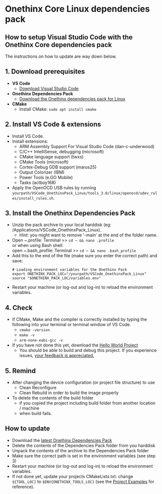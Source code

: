 # Onethinx Core Linux dependencies pack

## How to setup Visual Studio Code with the Onethinx Core dependencies pack
 The instructions on how to update are way down below.

## 1. Download prerequisites
- **VS Code**
    - [Download Visual Studio Code](https://code.visualstudio.com/download)
- **Onethinx Dependencies Pack**
    - [Download the Onethinx dependencies pack for Linux](https://github.com/onethinx/VSCode_OnethinxPack_Linux/archive/refs/heads/main.zip)
- **CMake**
    - Install CMake: `sudo apt install cmake`
## 2. Install VS Code & extensions
  - Install VS Code.
  - Install extensions:
    - ARM Assembly Support For Visual Studio Code (dan-c-underwood)
    - C/C++ IntelliSense, debugging (microsoft)
    - CMake language support (twxs)
    - CMake Tools (microsoft)
    - Cortex-Debug GDB support (marus25)
    - Output Colorizer (IBM)
    - Power Tools (e.GO Mobile)
    - Tasks (actboy168)
  - Apply the OpenOCD USB rules by running `yourpath/VSCode_OnethinxPack_Linux/tools_3.0/linux/openocd/udev_rules/install_rules.sh`.
## 3. Install the Onethinx Dependencies Pack
  - Unzip the pack archive to your local harddisk (eg: /Applications/VSCode_OnethinxPack_Linux).<br>
    - Hint: you might want to remove '-main' at the end of the folder name.
  - Open ~.profile: Terminal >> `cd ~ && nano .profile`<br>
     or when using Bash shell:<br>
     open ~.bash_profile: Terminal >> `cd ~ && nano .bash_profile`
  - Add this to the end of the file (make sure you enter the correct path) and save:
    ```
    # Loading environment variables for the Onethinx Pack
    export ONETHINX_PACK_LOC="/yourpath/VSCode_OnethinxPack_Linux"
    source "$ONETHINX_PACK_LOC/variables.env"
    ```
  - Restart your machine (or log-out and log-in) to reload the environment variables.
## 4. Check
  - If CMake, Make and the compiler is correctly installed by typing the following into your terminal or terminal window of VS Code.
    - `cmake -version`
    - `make -v`
    - `arm-none-eabi-gcc -v`
  - If you have not done this yet, download the [Hello World Project](https://github.com/onethinx/HelloWorld)
    - You should be able to build and debug this project. If you experience issues, [your feedback is appreciated.](https://github.com/onethinx/VSCode_OnethinxPack_Linux/issues)
## 5. Remind
  - After changing the device configuration (or project file structure) to use
    - Clean Reconfigure
    - Clean Rebuild
       in order to build the image properly  
  - To delete the contents of the build folder
    - if you copied the project including build folder from another location / machine
    - when build fails.
## How to update
  - Download the [latest Onethinx Dependencies Pack](https://github.com/onethinx/VSCode_OnethinxPack_Linux/archive/refs/heads/main.zip)
  - Delete the contents of the Dependencies Pack folder from you harddisk
  - Unpack the contents of the archive to the Dependencies Pack folder
  - Make sure the correct path is set in the environment variables (see step 3)
  - Restart your machine (or log-out and log-in) to reload the environment variables.
  - If not done yet, update your projects CMakeLists.txt: change `${TOOL_LOC}` to `$ENV{ONETHINX_TOOLS_LOC}` (see the [Project Examples](https://github.com/onethinx/Onethinx_Project_Examples) for reference).
